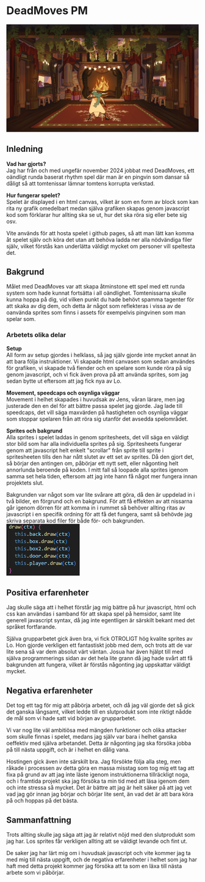 # DeadMoves PM
![Background Code](./src/assets/DeadMoves.png)


## Inledning

**Vad har gjorts?**  
Jag har från och med ungefär november 2024 jobbat med DeadMoves, ett oändligt runda baserat rhythm spel där man är en pingvin som dansar så dåligt så att tomtenissar lämnar tomtens korrupta verkstad.

**Hur fungerar spelet?**  
Spelet är displayed i en html canvas, vilket är som en form av block som kan rita ny grafik omedelbart medan själva grafiken skapas genom javascript kod som förklarar hur allting ska se ut, hur det ska röra sig eller bete sig osv.

Vite används för att hosta spelet i github pages, så att man lätt kan komma åt spelet själv och köra det utan att behöva ladda ner alla nödvändiga filer själv, vilket förstås kan underlätta väldigt mycket om personer vill speltesta det.

## Bakgrund
Målet med DeadMoves var att skapa åtminstone ett spel med ett runda system som hade kunnat fortsätta i all oändlighet. Tomtenissarna skulle kunna hoppa på dig, vid vilken punkt du hade behövt spamma tagenter för att skaka av dig dem, och detta är något som reflekteras i vissa av de oanvända sprites som finns i assets för exempelvis pingvinen som man spelar som.

### Arbetets olika delar

**Setup**  
All form av setup gjordes i helklass, så jag själv gjorde inte mycket annat än att bara följa instruktioner. Vi skapade html canvasen som sedan användes för grafiken, vi skapade två fiender och en spelare som kunde röra på sig genom javascript, och vi fick även prova på att använda sprites, som jag sedan bytte ut eftersom att jag fick nya av Lo.

**Movement, speedcaps och osynliga väggar**  
Movement i helhet skapades i huvudsak av Jens, våran lärare, men jag justerade den en del för att bättre passa spelet jag gjorde. Jag lade till speedcaps, det vill säga maxvärden på hastigheten och osynliga väggar som stoppar spelaren från att röra sig utanför det avsedda spelområdet.


**Sprites och bakgrund**  
Alla sprites i spelet laddas in genom spritesheets, det vill säga en väldigt stor bild som har alla individuella sprites på sig. Spritesheets fungerar genom att javascript helt enkelt "scrollar" från sprite till sprite i spritesheeten tills den har nått slutet av ett set av sprites. Då den gjort det, så börjar den antingen om, påbörjar ett nytt sett, eller någonting helt annorlunda beroende på koden. I mitt fall så loopade alla sprites igenom samma set hela tiden, eftersom att jag inte hann få något mer fungera innan projektets slut.

Bakgrunden var något som var lite svårare att göra, då den är uppdelad in i två bilder, en förgrund och en bakgrund. För att få effekten av att nissarna går igenom dörren för att komma in i rummet så behöver allting ritas av javascript i en specifik ordning för att få det fungera, samt så behövde jag skriva separata kod filer för både för- och bakgrunden.  
![Background Code](./src/assets/DeadMoves_kod.png)
## Positiva erfarenheter
Jag skulle säga att i helhet förstår jag mig bättre på hur javascript, html och css kan användas i samband för att skapa spel på hemsidor, samt lite generell javascript syntax, då jag inte egentligen är särskilt bekant med det språket fortfarande.

Själva grupparbetet gick även bra, vi fick OTROLIGT hög kvalite sprites av Lo. Hon gjorde verkligen ett fantastiskt jobb med dem, och trots att de var lite sena så var dem absolut värt väntan. Josua har även hjälpt till med själva programmerings sidan av det hela lite grann då jag hade svårt att få bakgrunden att fungera, vilket är förstås någonting jag uppskattar väldigt mycket.

## Negativa erfarenheter
Det tog ett tag för mig att påbörja arbetet, och då jag väl gjorde det så gick det ganska långsamt, vilket ledde till en slutprodukt som inte riktigt nådde de mål som vi hade satt vid början av grupparbetet.

Vi var nog lite väl ambitiösa med mängden funktioner och olika attacker som skulle finnas i spelet, medans jag själv var bara i helhet ganska oeffektiv med själva arbetandet. Detta är någonting jag ska försöka jobba på till nästa uppgift, och är i helhet en dålig vana.

Hostingen gick även inte särskilt bra. Jag försökte följa alla steg, men råkade i processen av detta göra en massa misstag som tog mig ett tag att fixa på grund av att jag inte läste igenom instruktionerna tillräckligt noga, och i framtida projekt ska jag försöka ta min tid med att läsa igenom dem och inte stressa så mycket. Det är bättre att jag är helt säker på att jag vet vad jag gör innan jag börjar och börjar lite sent, än vad det är att bara köra på och hoppas på det bästa.

## Sammanfattning
Trots allting skulle jag säga att jag är relativt nöjd med den slutprodukt som jag har. Los sprites får verkligen allting att se väldigt levande och fint ut.

De saker jag har lärt mig om i huvudsak javascript och vite kommer jag ta med mig till nästa uppgift, och de negativa erfarenheter i helhet som jag har haft med detta projekt kommer jag försöka att ta som en läxa till nästa arbete som vi påbörjar.